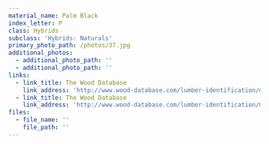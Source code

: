 ```yaml
---
material_name: Palm Black
index_letter: P
class: Hybrids
subclass: 'Hybrids: Naturals'
primary_photo_path: /photos/37.jpg
additional_photos:
  - additional_photo_path: ''
  - additional_photo_path: ''
links:
  - link_title: The Wood Database
    link_address: 'http://www.wood-database.com/lumber-identification/monocots/black-palm/'
  - link_title: The Wood Database
    link_address: 'http://www.wood-database.com/lumber-identification/monocots/black-palm/'
files:
  - file_name: ''
    file_path: ''
---
```


